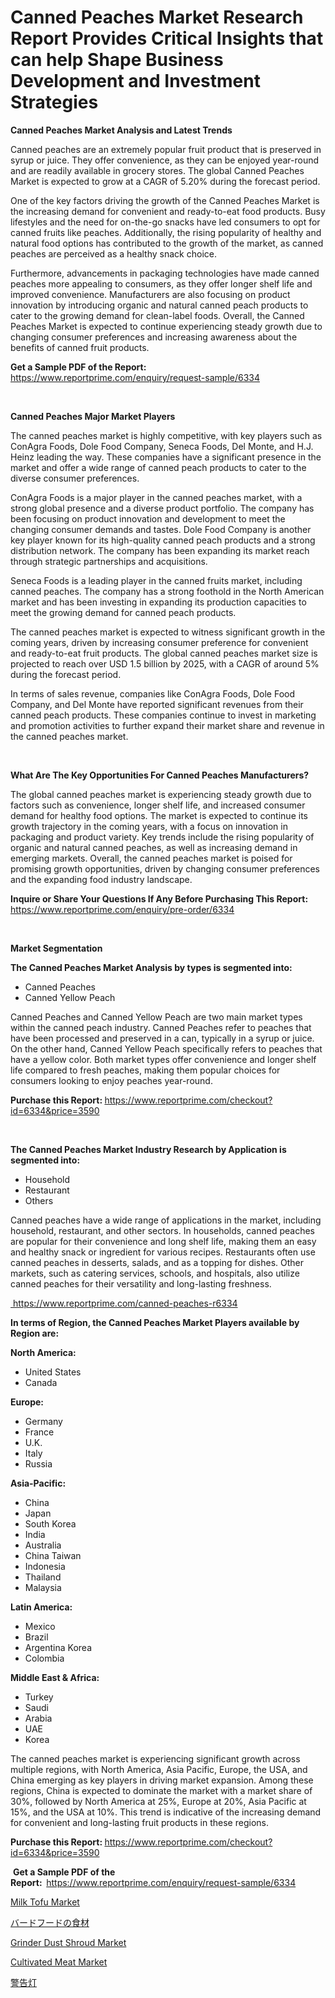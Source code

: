 <p><h1>Canned Peaches Market Research Report Provides Critical Insights that can help Shape Business Development and Investment Strategies</h1></p><p><strong>Canned Peaches Market Analysis and Latest Trends</strong></p>
<p><p>Canned peaches are an extremely popular fruit product that is preserved in syrup or juice. They offer convenience, as they can be enjoyed year-round and are readily available in grocery stores. The global Canned Peaches Market is expected to grow at a CAGR of 5.20% during the forecast period.</p><p>One of the key factors driving the growth of the Canned Peaches Market is the increasing demand for convenient and ready-to-eat food products. Busy lifestyles and the need for on-the-go snacks have led consumers to opt for canned fruits like peaches. Additionally, the rising popularity of healthy and natural food options has contributed to the growth of the market, as canned peaches are perceived as a healthy snack choice.</p><p>Furthermore, advancements in packaging technologies have made canned peaches more appealing to consumers, as they offer longer shelf life and improved convenience. Manufacturers are also focusing on product innovation by introducing organic and natural canned peach products to cater to the growing demand for clean-label foods. Overall, the Canned Peaches Market is expected to continue experiencing steady growth due to changing consumer preferences and increasing awareness about the benefits of canned fruit products.</p></p>
<p><strong>Get a Sample PDF of the Report:&nbsp;</strong> <a href="https://www.reportprime.com/enquiry/request-sample/6334">https://www.reportprime.com/enquiry/request-sample/6334</a></p>
<p>&nbsp;</p>
<p><strong>Canned Peaches Major Market Players</strong></p>
<p><p>The canned peaches market is highly competitive, with key players such as ConAgra Foods, Dole Food Company, Seneca Foods, Del Monte, and H.J. Heinz leading the way. These companies have a significant presence in the market and offer a wide range of canned peach products to cater to the diverse consumer preferences.</p><p>ConAgra Foods is a major player in the canned peaches market, with a strong global presence and a diverse product portfolio. The company has been focusing on product innovation and development to meet the changing consumer demands and tastes. Dole Food Company is another key player known for its high-quality canned peach products and a strong distribution network. The company has been expanding its market reach through strategic partnerships and acquisitions.</p><p>Seneca Foods is a leading player in the canned fruits market, including canned peaches. The company has a strong foothold in the North American market and has been investing in expanding its production capacities to meet the growing demand for canned peach products.</p><p>The canned peaches market is expected to witness significant growth in the coming years, driven by increasing consumer preference for convenient and ready-to-eat fruit products. The global canned peaches market size is projected to reach over USD 1.5 billion by 2025, with a CAGR of around 5% during the forecast period.</p><p>In terms of sales revenue, companies like ConAgra Foods, Dole Food Company, and Del Monte have reported significant revenues from their canned peach products. These companies continue to invest in marketing and promotion activities to further expand their market share and revenue in the canned peaches market.</p></p>
<p>&nbsp;</p>
<p><strong>What Are The Key Opportunities For Canned Peaches Manufacturers?</strong></p>
<p><p>The global canned peaches market is experiencing steady growth due to factors such as convenience, longer shelf life, and increased consumer demand for healthy food options. The market is expected to continue its growth trajectory in the coming years, with a focus on innovation in packaging and product variety. Key trends include the rising popularity of organic and natural canned peaches, as well as increasing demand in emerging markets. Overall, the canned peaches market is poised for promising growth opportunities, driven by changing consumer preferences and the expanding food industry landscape.</p></p>
<p><strong>Inquire or Share Your Questions If Any Before Purchasing This Report:</strong> <a href="https://www.reportprime.com/enquiry/pre-order/6334">https://www.reportprime.com/enquiry/pre-order/6334</a></p>
<p>&nbsp;</p>
<p><strong>Market Segmentation</strong></p>
<p><strong>The Canned Peaches Market Analysis by types is segmented into:</strong></p>
<p><ul><li>Canned Peaches</li><li>Canned Yellow Peach</li></ul></p>
<p><p>Canned Peaches and Canned Yellow Peach are two main market types within the canned peach industry. Canned Peaches refer to peaches that have been processed and preserved in a can, typically in a syrup or juice. On the other hand, Canned Yellow Peach specifically refers to peaches that have a yellow color. Both market types offer convenience and longer shelf life compared to fresh peaches, making them popular choices for consumers looking to enjoy peaches year-round.</p></p>
<p><strong>Purchase this Report:&nbsp;</strong><a href="https://www.reportprime.com/checkout?id=6334&price=3590">https://www.reportprime.com/checkout?id=6334&price=3590</a></p>
<p>&nbsp;</p>
<p><strong>The Canned Peaches Market Industry Research by Application is segmented into:</strong></p>
<p><ul><li>Household</li><li>Restaurant</li><li>Others</li></ul></p>
<p><p>Canned peaches have a wide range of applications in the market, including household, restaurant, and other sectors. In households, canned peaches are popular for their convenience and long shelf life, making them an easy and healthy snack or ingredient for various recipes. Restaurants often use canned peaches in desserts, salads, and as a topping for dishes. Other markets, such as catering services, schools, and hospitals, also utilize canned peaches for their versatility and long-lasting freshness.</p></p>
<p><a href="https://www.reportprime.com/canned-peaches-r6334">&nbsp;https://www.reportprime.com/canned-peaches-r6334</a></p>
<p><strong>In terms of Region, the Canned Peaches Market Players available by Region are:</strong></p>
<p>
    <p> <strong> North America: </strong>
        <ul>
            <li>United States</li>
            <li>Canada</li>
        </ul>
        </p> 
    <p> <strong> Europe: </strong>
        <ul>
            <li>Germany</li>
            <li>France</li>
            <li>U.K.</li>
            <li>Italy</li>
            <li>Russia</li>
        </ul>
        </p> 
    <p> <strong> Asia-Pacific: </strong>
        <ul>
            <li>China</li>
            <li>Japan</li>
            <li>South Korea</li>
            <li>India</li>
            <li>Australia</li>
            <li>China Taiwan</li>
            <li>Indonesia</li>
            <li>Thailand</li>
            <li>Malaysia</li>
        </ul>
        </p> 
    <p> <strong> Latin America: </strong>
        <ul>
            <li>Mexico</li>
            <li>Brazil</li>
            <li>Argentina Korea</li>
            <li>Colombia</li>
        </ul>
        </p> 
    <p> <strong> Middle East & Africa: </strong>
        <ul>
            <li>Turkey</li>
            <li>Saudi</li>
            <li>Arabia</li>
            <li>UAE</li>
            <li>Korea</li>
        </ul>
    </p>
    </p>
<p><p>The canned peaches market is experiencing significant growth across multiple regions, with North America, Asia Pacific, Europe, the USA, and China emerging as key players in driving market expansion. Among these regions, China is expected to dominate the market with a market share of 30%, followed by North America at 25%, Europe at 20%, Asia Pacific at 15%, and the USA at 10%. This trend is indicative of the increasing demand for convenient and long-lasting fruit products in these regions.</p></p>
<p><strong>Purchase this Report: </strong><a href="https://www.reportprime.com/checkout?id=6334&price=3590">https://www.reportprime.com/checkout?id=6334&price=3590</a></p>
<p>&nbsp;<strong>Get a Sample PDF of the Report:&nbsp;&nbsp;</strong><a href="https://www.reportprime.com/enquiry/request-sample/6334">https://www.reportprime.com/enquiry/request-sample/6334</a></p>
<p><strong></strong></p>
<p><p><a href="https://github.com/fiixsa/Market-Research-Report-List-2/blob/main/milk-tofu-market.md">Milk Tofu Market</a></p><p><a href="https://github.com/AriMuller2009/Market-Research-Report-List-1/blob/main/820682675027.md">バードフードの食材</a></p><p><a href="https://issuu.com/reportprime-2/docs/grinder-dust-shroud-market-size-2030.pptx">Grinder Dust Shroud Market</a></p><p><a href="https://github.com/Airanohannonzb68e5pb53oc1/Market-Research-Report-List-2/blob/main/cultivated-meat-market.md">Cultivated Meat Market</a></p><p><a href="https://github.com/bucuel854722/Market-Research-Report-List-2/blob/main/346273975026.md">警告灯</a></p></p>